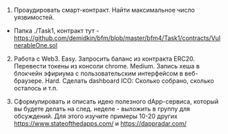 1. Проаудировать смарт-контракт. Найти максимальное число уязвимостей.

* Папка ./Task1, контракт тут - https://github.com/demidkin/bfm/blob/master/bfm4/Task1/contracts/VulnerableOne.sol

2. Работа с Web3. 
Easy. Запросить баланс из контракта ERC20. Перевести токены из консоли chrome.
Medium. Запись хеша в блокчейн эфириума с пользовательским интерфейсом в веб-браузере.
Hard. Сделать dashboard ICO: Сколько собрано, сколько осталось и т.п.

3. Сформулировать и описать идею полезного dApp-сервиса, который вы будете делать на след. неделе - выложить в группу для обсуждений. Для этого изучите примеры 10-20 других https://www.stateofthedapps.com/  и https://dappradar.com/ 